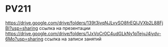 # PV211
https://drive.google.com/drive/folders/139t3jvqNJLvvSO8frEQIJVXb2L88FjBI?usp=sharing ссылка на презентации
https://drive.google.com/drive/folders/1JxVoCr0C4udGLkNy1pTejvJ4iydv-6Mo?usp=sharing ссылка на записи занятий
